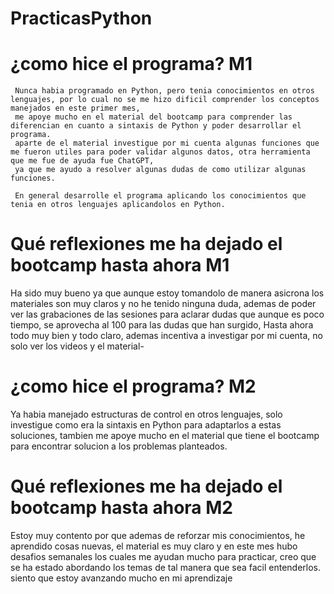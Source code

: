 # PracticasPython
 # ¿como hice el programa? M1
     Nunca habia programado en Python, pero tenia conocimientos en otros lenguajes, por lo cual no se me hizo dificil comprender los conceptos manejados en este primer mes,
     me apoye mucho en el material del bootcamp para comprender las diferencian en cuanto a sintaxis de Python y poder desarrollar el programa.
     aparte de el material investigue por mi cuenta algunas funciones que me fueron utiles para poder validar algunos datos, otra herramienta que me fue de ayuda fue ChatGPT,
     ya que me ayudo a resolver algunas dudas de como utilizar algunas funciones.

     En general desarrolle el programa aplicando los conocimientos que tenia en otros lenguajes aplicandolos en Python.

# Qué reflexiones me ha dejado el bootcamp hasta ahora M1
  Ha sido muy bueno ya que aunque estoy tomandolo de manera asicrona los materiales son muy claros y no he tenido ninguna duda, ademas de poder ver las grabaciones de las sesiones
  para aclarar dudas que aunque es poco tiempo, se aprovecha al 100 para las dudas que han surgido, 
  Hasta ahora todo muy bien y todo claro, ademas incentiva a investigar por mi cuenta, no solo ver los videos y el material-

   # ¿como hice el programa? M2
   Ya habia manejado estructuras de control en otros lenguajes, solo investigue como era la sintaxis en Python para adaptarlos a estas soluciones, tambien me apoye mucho en el material que tiene el bootcamp para encontrar solucion a los problemas planteados.

   # Qué reflexiones me ha dejado el bootcamp hasta ahora M2
   Estoy muy contento por que ademas de reforzar mis conocimientos, he aprendido cosas nuevas, el material es muy claro y en este mes hubo desafios semanales los cuales me ayudan mucho para practicar, creo que se ha estado abordando los temas de tal manera que sea facil entenderlos. siento que estoy avanzando mucho en mi aprendizaje

